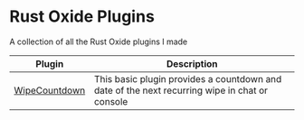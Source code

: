 # Rust Oxide Plugins

A collection of all the Rust Oxide plugins I made

| Plugin                                                                   | Description                                                                                   |
| ------------------------------------------------------------------------ | --------------------------------------------------------------------------------------------- |
| [WipeCountdown](https://github.com/mist8kengas/rust-plugins/tree/master) | This basic plugin provides a countdown and date of the next recurring wipe in chat or console |
